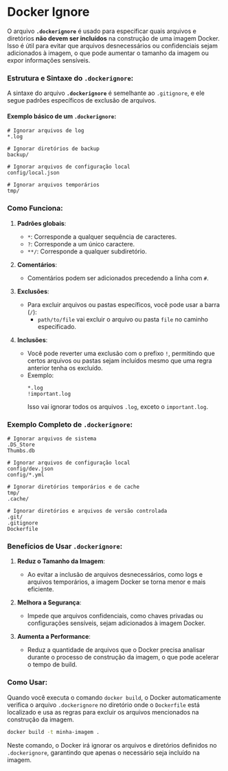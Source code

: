 # Docker Ignore

O arquivo **`.dockerignore`** é usado para especificar quais arquivos e diretórios **não devem ser incluídos** na construção de uma imagem Docker. Isso é útil para evitar que arquivos desnecessários ou confidenciais sejam adicionados à imagem, o que pode aumentar o tamanho da imagem ou expor informações sensíveis.

### Estrutura e Sintaxe do `.dockerignore`:

A sintaxe do arquivo **`.dockerignore`** é semelhante ao `.gitignore`, e ele segue padrões específicos de exclusão de arquivos.

#### Exemplo básico de um `.dockerignore`:
```plaintext
# Ignorar arquivos de log
*.log

# Ignorar diretórios de backup
backup/

# Ignorar arquivos de configuração local
config/local.json

# Ignorar arquivos temporários
tmp/
```

### Como Funciona:

1. **Padrões globais**:
   - `*`: Corresponde a qualquer sequência de caracteres.
   - `?`: Corresponde a um único caractere.
   - `**/`: Corresponde a qualquer subdiretório.

2. **Comentários**:
   - Comentários podem ser adicionados precedendo a linha com `#`.

3. **Exclusões**:
   - Para excluir arquivos ou pastas específicos, você pode usar a barra (`/`):
     - `path/to/file` vai excluir o arquivo ou pasta `file` no caminho especificado.
   
4. **Inclusões**:
   - Você pode reverter uma exclusão com o prefixo `!`, permitindo que certos arquivos ou pastas sejam incluídos mesmo que uma regra anterior tenha os excluído.
   - Exemplo:
     ```plaintext
     *.log
     !important.log
     ```
     Isso vai ignorar todos os arquivos `.log`, exceto o `important.log`.

### Exemplo Completo de `.dockerignore`:
```plaintext
# Ignorar arquivos de sistema
.DS_Store
Thumbs.db

# Ignorar arquivos de configuração local
config/dev.json
config/*.yml

# Ignorar diretórios temporários e de cache
tmp/
.cache/

# Ignorar diretórios e arquivos de versão controlada
.git/
.gitignore
Dockerfile
```

### Benefícios de Usar `.dockerignore`:

1. **Reduz o Tamanho da Imagem**:
   - Ao evitar a inclusão de arquivos desnecessários, como logs e arquivos temporários, a imagem Docker se torna menor e mais eficiente.

2. **Melhora a Segurança**:
   - Impede que arquivos confidenciais, como chaves privadas ou configurações sensíveis, sejam adicionados à imagem Docker.

3. **Aumenta a Performance**:
   - Reduz a quantidade de arquivos que o Docker precisa analisar durante o processo de construção da imagem, o que pode acelerar o tempo de build.

### Como Usar:

Quando você executa o comando `docker build`, o Docker automaticamente verifica o arquivo `.dockerignore` no diretório onde o `Dockerfile` está localizado e usa as regras para excluir os arquivos mencionados na construção da imagem.

```bash
docker build -t minha-imagem .
```

Neste comando, o Docker irá ignorar os arquivos e diretórios definidos no `.dockerignore`, garantindo que apenas o necessário seja incluído na imagem.